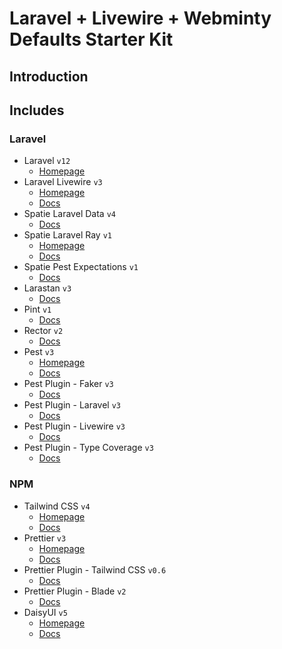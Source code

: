 # Laravel + Livewire + Webminty Defaults Starter Kit

## Introduction


## Includes

### Laravel

- Laravel `v12`
  - [Homepage](https://laravel.com/)
- Laravel Livewire `v3`
    - [Homepage](https://livewire.laravel.com/)
    - [Docs](https://livewire.laravel.com/docs/quickstart)
- Spatie Laravel Data `v4`
    - [Docs](https://spatie.be/docs/laravel-data/v4/introduction)
- Spatie Laravel Ray `v1`
    - [Homepage](https://myray.app/)
    - [Docs](https://myray.app/docs/getting-started/introduction)
- Spatie Pest Expectations `v1`
    - [Docs](https://github.com/spatie/pest-expectations)
- Larastan `v3`
    - [Docs](https://github.com/larastan/larastan)
- Pint `v1`
    - [Docs](https://laravel.com/docs/12.x/pint)
- Rector `v2`
    - [Docs](https://getrector.com/documentation/)
- Pest `v3`
    - [Homepage](https://pestphp.com/)
    - [Docs](https://pestphp.com/docs/installation)
- Pest Plugin - Faker `v3`
    - [Docs](https://pestphp.com/docs/plugins#faker)
- Pest Plugin - Laravel `v3`
    - [Docs](https://pestphp.com/docs/plugins#laravel)
- Pest Plugin - Livewire `v3`
    - [Docs](https://pestphp.com/docs/plugins#livewire)
- Pest Plugin - Type Coverage `v3`
    - [Docs](https://pestphp.com/docs/type-coverage)

### NPM

- Tailwind CSS `v4`
  - [Homepage](https://tailwindcss.com/)
  - [Docs](https://tailwindcss.com/docs/installation)
- Prettier `v3`
  - [Homepage](https://prettier.io/)
  - [Docs](https://prettier.io/docs/en/index.html)
- Prettier Plugin - Tailwind CSS `v0.6`
    - [Docs](https://github.com/tailwindlabs/prettier-plugin-tailwindcss)
- Prettier Plugin - Blade `v2`
    - [Docs](https://github.com/stillat/blade-parser-typescript)
- DaisyUI `v5`
  - [Homepage](https://daisyui.com/)
  - [Docs](https://daisyui.com/docs/)